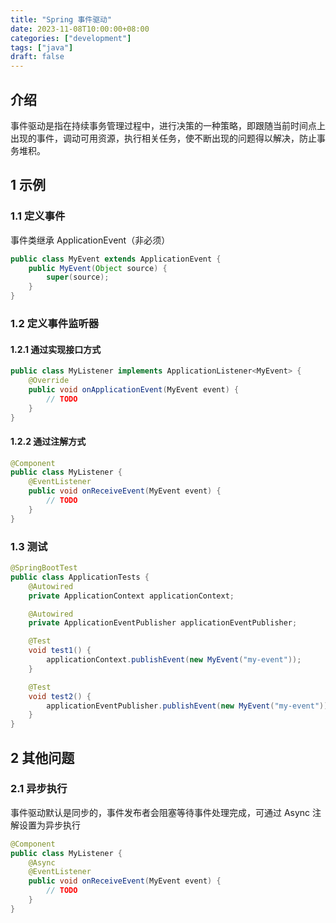 ```yaml
---
title: "Spring 事件驱动"
date: 2023-11-08T10:00:00+08:00
categories: ["development"]
tags: ["java"]
draft: false
---
```


## 介绍

事件驱动是指在持续事务管理过程中，进行决策的一种策略，即跟随当前时间点上出现的事件，调动可用资源，执行相关任务，使不断出现的问题得以解决，防止事务堆积。

## 1 示例

### 1.1 定义事件

事件类继承 ApplicationEvent（非必须）

```java
public class MyEvent extends ApplicationEvent {
    public MyEvent(Object source) {
        super(source);
    }
}
```

### 1.2 定义事件监听器

#### 1.2.1 通过实现接口方式

```java
public class MyListener implements ApplicationListener<MyEvent> {
    @Override
    public void onApplicationEvent(MyEvent event) {
        // TODO
    }
}
```

#### 1.2.2 通过注解方式

```java
@Component
public class MyListener {
    @EventListener
    public void onReceiveEvent(MyEvent event) {
        // TODO
    }
}
```

### 1.3 测试

```java
@SpringBootTest
public class ApplicationTests {
    @Autowired
    private ApplicationContext applicationContext;

    @Autowired
    private ApplicationEventPublisher applicationEventPublisher;

    @Test
    void test1() {
        applicationContext.publishEvent(new MyEvent("my-event"));
    }

    @Test
    void test2() {
        applicationEventPublisher.publishEvent(new MyEvent("my-event"));
    }
}
```

## 2 其他问题

### 2.1 异步执行

事件驱动默认是同步的，事件发布者会阻塞等待事件处理完成，可通过 Async 注解设置为异步执行
```java
@Component
public class MyListener {
    @Async
    @EventListener
    public void onReceiveEvent(MyEvent event) {
        // TODO
    }
}
```